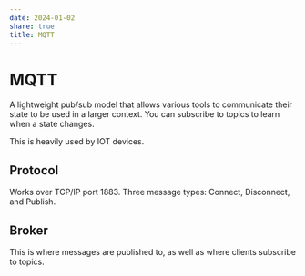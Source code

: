 ```yaml
---
date: 2024-01-02
share: true
title: MQTT
---
```


# MQTT
A lightweight pub/sub model that allows various tools to communicate their state to be used in a larger context. You can subscribe to topics to learn when a state changes.

This is heavily used by IOT devices.

## Protocol
Works over TCP/IP port 1883. Three message types: Connect, Disconnect, and Publish.

## Broker
This is where messages are published to, as well as where clients subscribe to topics.